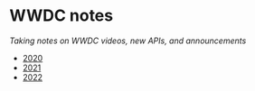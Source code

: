 # WWDC notes

*Taking notes on WWDC videos, new APIs, and announcements*

- [2020](/2020/)
- [2021](/2021/)
- [2022](/2022/)
